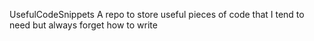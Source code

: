UsefulCodeSnippets
A repo to store useful pieces of code that I tend to need but always forget how to write

